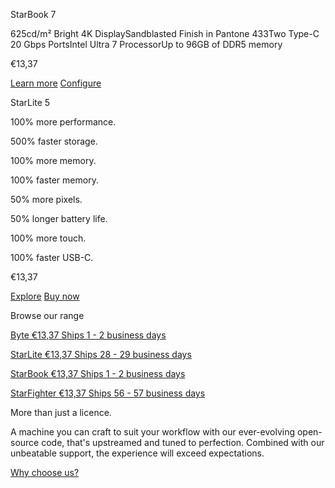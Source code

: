 StarBook 7

625cd/m² Bright 4K DisplaySandblasted Finish in Pantone 433Two Type-C 20 Gbps PortsIntel Ultra 7 ProcessorUp to 96GB of DDR5 memory

€13,37

[Learn more](/pages/starbook) [Configure](/products/starbook)

StarLite 5

100% more performance.

500% faster storage.

100% more memory.

100% faster memory.

50% more pixels.

50% longer battery life.

100% more touch.

100% faster USB-C.

[](https://mastodon.social/@starlabssystems)

€13,37

[Explore](/pages/starlite) [Buy now](/products/starlite)

Browse our range

[](/products/byte)

[Byte €13,37 Ships 1 - 2 business days](/products/byte)

[](/products/starlite)

[StarLite €13,37 Ships 28 - 29 business days](/products/starlite)

[](/products/starbook)

[StarBook €13,37 Ships 1 - 2 business days](/products/starbook)

[](/products/starfighter)

[StarFighter €13,37 Ships 56 - 57 business days](/products/starfighter)

More than just a licence.

 A machine you can craft to suit your workflow with our ever-evolving open-source code, that's upstreamed and tuned to perfection. Combined with our unbeatable support, the experience will exceed expectations.

[Why choose us?](/pages/why-choose-us)

